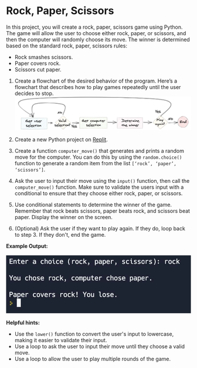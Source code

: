 # Rock, Paper, Scissors
In this project, you will create a rock, paper, scissors game using Python. The game will allow the user to choose either rock, paper, or scissors, and then the computer will randomly choose its move. The winner is determined based on the standard rock, paper, scissors rules:
* Rock smashes scissors.
* Paper covers rock.
* Scissors cut paper.

1. Create a flowchart of the desired behavior of the program. Here’s a flowchart that describes how to play games repeatedly until the user decides to stop.<br>
![flowchart](https://github.com/aramb-dev/rock-paper-scissors/blob/main/Flowchart.jpg?raw=true)

2. Create a new Python project on [Replit](https://replit.com/~).
3. Create a function ``computer_move()`` that generates and prints a random move for the computer. You can do this by using the ``random.choice()`` function to generate a random item from the list ``[‘rock’, ‘paper’, ‘scissors’]``.
4. Ask the user to input their move using the ``input()`` function, then call the ``computer_move()`` function. Make sure to validate the users input with a conditional to ensure that they choose either rock, paper, or scissors.
5. Use conditional statements to determine the winner of the game. Remember that rock beats scissors, paper beats rock, and scissors beat paper. Display the winner on the screen.
6. (Optional) Ask the user if they want to play again. If they do, loop back to step 3. If they don't, end the game.

**Example Output:**<br><br>
![output](https://github.com/aramb-dev/rock-paper-scissors/blob/main/output.jpg?raw=true)

**Helpful hints:**
* Use the ``lower()`` function to convert the user's input to lowercase, making it easier to validate their input.
* Use a loop to ask the user to input their move until they choose a valid move.
* Use a loop to allow the user to play multiple rounds of the game.
